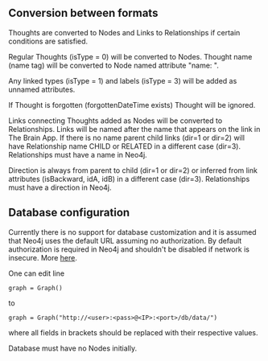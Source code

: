 Conversion between formats
--------------------------

Thoughts are converted to Nodes and Links to Relationships
if certain conditions are satisfied.

Regular Thoughts (isType = 0) will be converted to Nodes.
Thought name (name tag) will be converted to Node named attribute
"name: <name>".

Any linked types (isType = 1) and labels
(isType = 3) will be added as unnamed attributes.

If Thought is forgotten (forgottenDateTime exists) Thought will be ignored.

Links connecting Thoughts added as Nodes will be converted to Relationships.
Links will be named after the name that appears on the link in The Brain App.
If there is no name parent child links (dir=1 or dir=2)
will have Relationship name CHILD or RELATED in a different case (dir=3).
Relationships must have a name in Neo4j.

Direction is always from parent to child (dir=1 or dir=2)
or inferred from link attributes (isBackward, idA, idB)
in a different case (dir=3).
Relationships must have a direction in Neo4j.

Database configuration
----------------------
Currently there is no support for database customization and it is assumed that
Neo4j uses the default URL assuming no authorization.
By default authorization is required in Neo4j and shouldn't be disabled
if network is insecure.
More [here](http://neo4j.com/docs/stable/security-server.html).

One can edit line

    graph = Graph()

to

    graph = Graph("http://<user>:<pass>@<IP>:<port>/db/data/")

where all fields in brackets should be replaced with their respective values.

Database must have no Nodes initially.